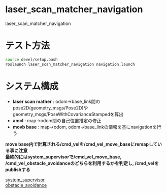# laser_scan_matcher_navigation
laser_scan_matcher_navigation

# テスト方法

```bash
source devel/setup.bash
roslaunch laser_scan_matcher_navigation navigation.launch
```
# システム構成

- **laser scan mather** : odom->base_link間のpose2D(geometry_msgs/Pose2D)やgeometry_msgs/PoseWithCovarianceStampedを算出
- **amcl** : map->odom間の自己位置推定の修正
- **movb base** : map->odom, odom->base_linkの情報を基にnavigationを行う

**move base内で計算される/cmd_velを/cmd_vel_move_baseにremapしている事に注意**  
**最終的にはsystem_supervisorで/cmd_vel_move_base, /cmd_vel_obstacle_avoidanceのどちらを利用するかを判定し, /cmd_velをpublishする**

[system_supervisor](https://github.com/TSUKUBA-CHALLENGE/system_supervisor)  
[obstacle_avoidance](https://github.com/TSUKUBA-CHALLENGE/obstacle_avoidance)
